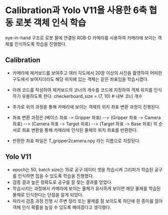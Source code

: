 # Calibration과 Yolo V11을 사용한 6축 협동 로봇 객체 인식 학습

eye-in-hand 구조로 로봇 팔에 연결된 RGB-D 카메라를 사용하여 카메라에 보이는 객체를 인식하도록 학습을 진행했다.

## Calibration

- 카메라에 체커보드를 보여주고 여러 각도에서 20장 이상의 사진을 촬영하여 어떠한 구도에서 보여지더라도 해당 위치에 있는 객체는 같은 좌표임을 학습시켰다.
- 아래 코드를 작성하여 체커보드의 코너의 개수를 코드에 지정하여 객체 위치를 인식하기 유용하도록 한다.
   checkerboard_size = (7, 10)  # 내부 코너 개수

- 추가로 위의 과정을 통해 카메라에 보이는 객체의 위치 좌표 변환 과정이 진행된다.
- 좌표 변환 과정은 (베이스 좌표 -> Gripper 좌표) --> (Gripper 좌표 -> Camera 좌표) --> (Camera 좌표 -> Target 좌표) --> (Target 좌표 -> Base 좌표) 의 순서로 좌표 변환을 통해 카메라에 인식된 물체의 위치 좌표를 반환한다.
- 반환한 좌표 파일은 T_gripper2camera.npy 라는 이름으로 저장된다.

## Yolo V11
- epoch는 50, batch size는 15로 공구 데이터 셋을 학습시켜 그리퍼가 학습된 공구를 인식하면 집을 수 있도록 학습을 진행했다.
- 검증 결과 높은 정확도로 공구를 잘 찾는 결과를 얻었다.
- 학습시키는 과정에서 카메라에 보이는 물체가 유사하게 보이면 해당 물체를 학습된 물체로 인식한다는 단점을 알게 되었다.
- 따라서 검증 과정 진행 시 주변 정리 또는 물체를 잘 보이도록 하단에 흰 종이를 깔아 객체 인식 확률을 높일 수 있도록 해야겠다고 생각했다.
